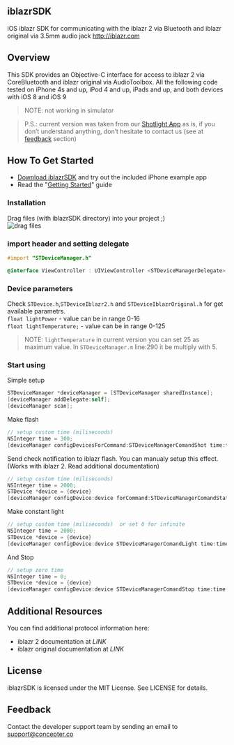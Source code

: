 ## iblazrSDK
iOS iblazr SDK for communicating with the iblazr 2 via Bluetooth and iblazr original via 3.5mm audio jack http://iblazr.com
## Overview
This SDK provides an Objective-C interface for access to iblazr 2 via CoreBluetooth and iblazr original via AudioToolbox. All the following code tested on iPhone 4s and up, iPod 4 and up, iPads and up, and both devices with iOS 8 and iOS 9

> NOTE: not working in simulator

> P.S.: current version was taken from our [Shotlight App](https://itunes.apple.com/us/app/shotlight-manual-photo-video/id982905457?mt=8) as is, if you don’t understand anything, don’t hesitate to contact us (see at [feedback](https://github.com/concepterhqinc/iblazr-sdk-ios#Feedback) section)

## How To Get Started
* [Download iblazrSDK](https://github.com/concepterhqinc/iblazr-sdk-ios/archive/master.zip) and try out the included iPhone example app
* Read the "[Getting Started](https://github.com/concepterhqinc/iblazr-sdk-ios#Documentation)" guide

### Installation
Drag files (with iblazrSDK directory) into your project ;)<br>
![drag files](https://shop.concepter.co/wp-content/uploads/2015/11/drag_files.png)
### import header and setting delegate
```objective-c
#import "STDeviceManager.h"

@interface ViewController : UIViewController <STDeviceManagerDelegate>
```
### Device parameters
Check `STDevice.h`,`STDeviceIblazr2.h` and `STDeviceIblazrOriginal.h` for get available parametrs.<br>
`float lightPower` - value can be in range 0-16<br>
`float lightTemperature;` - value can be in range 0-125<br>
> NOTE:  `lightTemperature` in current version you can set 25 as maximum value. In `STDeviceManager.m` line:290 it be multiply with 5.


### Start using
Simple setup
```objective-c
STDeviceManager *deviceManager = [STDeviceManager sharedInstance];
[deviceManager addDelegate:self];
[deviceManager scan];
```

Make flash
```objective-c
// setup custom time (miliseconds)
NSInteger time = 300;
[deviceManager configDevicesForCommand:STDeviceManagerComandShot time:time];
```

Send check notification to iblazr flash. You can manualy setup this effect. (Works with iblazr 2. Read additional documentation)
```objective-c
// setup custom time (miliseconds)
NSInteger time = 2000;
STDevice *device = {device}
[deviceManager configDevice:device forCommand:STDeviceManagerComandStatus time:time temperature:lightTemperature power:lightPower];
```

Make constant light
```objective-c
// setup custom time (miliseconds)  or set 0 for infinite
NSInteger time = 2000;
STDevice *device = {device}
[deviceManager configDevice:device STDeviceManagerComandLight time:time temperature:lightTemperature power:lightPower];
```
And Stop
```objective-c
// setup zero time
NSInteger time = 0;
STDevice *device = {device}
[deviceManager configDevice:device STDeviceManagerComandStop time:time temperature:lightTemperature power:lightPower];
```

## Additional Resources
You can find additional protocol information here:
* iblazr 2 documentation at *LINK*
* iblazr original documentation at *LINK*

## License
iblazrSDK is licensed under the MIT License. See LICENSE for details.

## Feedback
Contact the developer support team by sending an email to support@concepter.co
